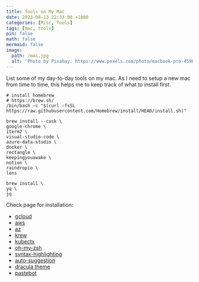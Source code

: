 ```yaml
---
title: Tools on My Mac
date: 2023-08-13 22:33:00 +1000
categories: [Misc, Tools]
tags: [mac, tools]
pin: false
math: false
mermaid: false
image:
  path: /mac.jpg
  alt: 'Photo by Pixabay: https://www.pexels.com/photo/macbook-pro-459653/'
---
```


List some of my day-to-day tools on my mac. As I need to setup a new mac from time to time, this helps me to keep track of what to install first.

``` shell
# install homebrew
# https://brew.sh/
/bin/bash -c "$(curl -fsSL https://raw.githubusercontent.com/Homebrew/install/HEAD/install.sh)"

brew install --cask \
google-chrome \
iterm2 \
visual-studio-code \
azure-data-studio \
docker \
rectangle \
keepingyouawake \
notion \
raindropio \
lens

brew install \
yq \
jq
```

Check page for installation:

- [gcloud](https://cloud.google.com/sdk/docs/install)
- [aws](https://docs.aws.amazon.com/cli/latest/userguide/getting-started-install.html)
- [az](https://learn.microsoft.com/en-us/cli/azure/install-azure-cli-macos)
- [krew](https://krew.sigs.k8s.io/docs/user-guide/setup/install/)
- [kubectx](https://github.com/ahmetb/kubectx#installation)
- [oh-my-zsh](https://ohmyz.sh/#install)
- [syntax-highlighting](https://github.com/zsh-users/zsh-syntax-highlighting)
- [auto-suggestion](https://github.com/zsh-users/zsh-autosuggestions)
- [dracula theme](https://draculatheme.com/iterm)
- [pastebot](https://tapbots.com/pastebot/)
